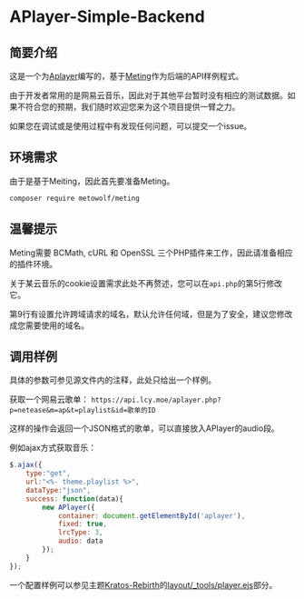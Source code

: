 # APlayer-Simple-Backend

## 简要介绍

这是一个为[Aplayer](https://aplayer.js.org)编写的，基于[Meting](https://github.com/metowolf/Meting)作为后端的API样例程式。

由于开发者常用的是网易云音乐，因此对于其他平台暂时没有相应的测试数据。如果不符合您的预期，我们随时欢迎您来为这个项目提供一臂之力。

如果您在调试或是使用过程中有发现任何问题，可以提交一个issue。

## 环境需求

由于是基于Meiting，因此首先要准备Meting。

``` bash
composer require metowolf/meting
```

## 温馨提示

Meting需要 BCMath, cURL 和 OpenSSL 三个PHP插件来工作，因此请准备相应的插件环境。

关于某云音乐的cookie设置需求此处不再赘述，您可以在`api.php`的第5行修改它。

第9行有设置允许跨域请求的域名，默认允许任何域，但是为了安全，建议您修改成您需要使用的域名。

## 调用样例

具体的参数可参见源文件内的注释，此处只给出一个样例。

获取一个网易云歌单：
`https://api.lcy.moe/aplayer.php?p=netease&m=ap&t=playlist&id=歌单的ID`

这样的操作会返回一个JSON格式的歌单，可以直接放入APlayer的audio段。

例如ajax方式获取音乐：

``` javascript
$.ajax({
    type:"get",
    url:"<%- theme.playlist %>",
    dataType:"json",
    success: function(data){
        new APlayer({
            container: document.getElementById('aplayer'),
            fixed: true,
            lrcType: 3,
            audio: data
        });
    }
});
```

一个配置样例可以参见主题[Kratos-Rebirth](https://github.com/Candinya/Kratos-Rebirth)的[layout/_tools/player.ejs](https://github.com/Candinya/Kratos-Rebirth/blob/master/layout/_tools/player.ejs)部分。

